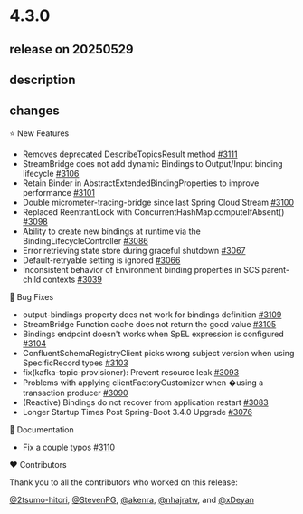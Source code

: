 # 4.3.0

## release on 20250529
## description
## changes
⭐ New Features

* Removes deprecated DescribeTopicsResult method <a href="https://github.com/spring-cloud/spring-cloud-stream/pull/3111" data-hovercard-type="pull_request" data-hovercard-url="/spring-cloud/spring-cloud-stream/pull/3111/hovercard">#3111</a>
* StreamBridge does not add dynamic Bindings to Output/Input binding lifecycle <a href="https://github.com/spring-cloud/spring-cloud-stream/issues/3106" data-hovercard-type="issue" data-hovercard-url="/spring-cloud/spring-cloud-stream/issues/3106/hovercard">#3106</a>
* Retain Binder in AbstractExtendedBindingProperties to improve performance <a href="https://github.com/spring-cloud/spring-cloud-stream/issues/3101" data-hovercard-type="issue" data-hovercard-url="/spring-cloud/spring-cloud-stream/issues/3101/hovercard">#3101</a>
* Double micrometer-tracing-bridge since last Spring Cloud Stream <a href="https://github.com/spring-cloud/spring-cloud-stream/issues/3100" data-hovercard-type="issue" data-hovercard-url="/spring-cloud/spring-cloud-stream/issues/3100/hovercard">#3100</a>
* Replaced ReentrantLock with ConcurrentHashMap.computeIfAbsent() <a href="https://github.com/spring-cloud/spring-cloud-stream/pull/3098" data-hovercard-type="pull_request" data-hovercard-url="/spring-cloud/spring-cloud-stream/pull/3098/hovercard">#3098</a>
* Ability to create new bindings at runtime via the BindingLifecycleController <a href="https://github.com/spring-cloud/spring-cloud-stream/issues/3086" data-hovercard-type="issue" data-hovercard-url="/spring-cloud/spring-cloud-stream/issues/3086/hovercard">#3086</a>
* Error retrieving state store during graceful shutdown <a href="https://github.com/spring-cloud/spring-cloud-stream/issues/3067" data-hovercard-type="issue" data-hovercard-url="/spring-cloud/spring-cloud-stream/issues/3067/hovercard">#3067</a>
* Default-retryable setting is ignored <a href="https://github.com/spring-cloud/spring-cloud-stream/issues/3066" data-hovercard-type="issue" data-hovercard-url="/spring-cloud/spring-cloud-stream/issues/3066/hovercard">#3066</a>
* Inconsistent behavior of Environment binding properties in SCS parent-child contexts <a href="https://github.com/spring-cloud/spring-cloud-stream/issues/3039" data-hovercard-type="issue" data-hovercard-url="/spring-cloud/spring-cloud-stream/issues/3039/hovercard">#3039</a>

🐞 Bug Fixes

* output-bindings property does not work for bindings definition <a href="https://github.com/spring-cloud/spring-cloud-stream/issues/3109" data-hovercard-type="issue" data-hovercard-url="/spring-cloud/spring-cloud-stream/issues/3109/hovercard">#3109</a>
* StreamBridge Function cache does not return the good value <a href="https://github.com/spring-cloud/spring-cloud-stream/issues/3105" data-hovercard-type="issue" data-hovercard-url="/spring-cloud/spring-cloud-stream/issues/3105/hovercard">#3105</a>
* Bindings endpoint doesn't works when SpEL expression is configured <a href="https://github.com/spring-cloud/spring-cloud-stream/issues/3104" data-hovercard-type="issue" data-hovercard-url="/spring-cloud/spring-cloud-stream/issues/3104/hovercard">#3104</a>
* ConfluentSchemaRegistryClient picks wrong subject version when using SpecificRecord types <a href="https://github.com/spring-cloud/spring-cloud-stream/issues/3103" data-hovercard-type="issue" data-hovercard-url="/spring-cloud/spring-cloud-stream/issues/3103/hovercard">#3103</a>
* fix(kafka-topic-provisioner): Prevent resource leak <a href="https://github.com/spring-cloud/spring-cloud-stream/pull/3093" data-hovercard-type="pull_request" data-hovercard-url="/spring-cloud/spring-cloud-stream/pull/3093/hovercard">#3093</a>
* Problems with applying clientFactoryCustomizer when �using a transaction producer <a href="https://github.com/spring-cloud/spring-cloud-stream/issues/3090" data-hovercard-type="issue" data-hovercard-url="/spring-cloud/spring-cloud-stream/issues/3090/hovercard">#3090</a>
* (Reactive) Bindings do not recover from application restart <a href="https://github.com/spring-cloud/spring-cloud-stream/issues/3083" data-hovercard-type="issue" data-hovercard-url="/spring-cloud/spring-cloud-stream/issues/3083/hovercard">#3083</a>
* Longer Startup Times Post Spring-Boot 3.4.0 Upgrade <a href="https://github.com/spring-cloud/spring-cloud-stream/issues/3076" data-hovercard-type="issue" data-hovercard-url="/spring-cloud/spring-cloud-stream/issues/3076/hovercard">#3076</a>

📔 Documentation

* Fix a couple typos <a href="https://github.com/spring-cloud/spring-cloud-stream/pull/3110" data-hovercard-type="pull_request" data-hovercard-url="/spring-cloud/spring-cloud-stream/pull/3110/hovercard">#3110</a>

❤️ Contributors

Thank you to all the contributors who worked on this release:

<a class="user-mention notranslate" data-hovercard-type="user" data-hovercard-url="/users/2tsumo-hitori/hovercard" data-octo-click="hovercard-link-click" data-octo-dimensions="link_type:self" href="https://github.com/2tsumo-hitori">@2tsumo-hitori</a>, <a class="user-mention notranslate" data-hovercard-type="user" data-hovercard-url="/users/StevenPG/hovercard" data-octo-click="hovercard-link-click" data-octo-dimensions="link_type:self" href="https://github.com/StevenPG">@StevenPG</a>, <a class="user-mention notranslate" data-hovercard-type="user" data-hovercard-url="/users/akenra/hovercard" data-octo-click="hovercard-link-click" data-octo-dimensions="link_type:self" href="https://github.com/akenra">@akenra</a>, <a class="user-mention notranslate" data-hovercard-type="user" data-hovercard-url="/users/nhajratw/hovercard" data-octo-click="hovercard-link-click" data-octo-dimensions="link_type:self" href="https://github.com/nhajratw">@nhajratw</a>, and <a class="user-mention notranslate" data-hovercard-type="user" data-hovercard-url="/users/xDeyan/hovercard" data-octo-click="hovercard-link-click" data-octo-dimensions="link_type:self" href="https://github.com/xDeyan">@xDeyan</a>

